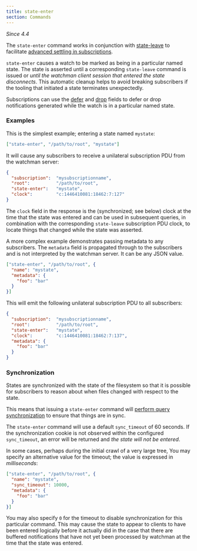 ```yaml
---
title: state-enter
section: Commands
---
```


_Since 4.4_

The `state-enter` command works in conjunction with
[state-leave](/watchman/docs/cmd/state-leave.html) to facilitate
[advanced settling in subscriptions](/watchman/docs/cmd/subscribe.html#advanced-settling).

`state-enter` causes a watch to be marked as being in a particular named state.
The state is asserted until a corresponding `state-leave` command is issued or
_until the watchman client session that entered the state disconnects_. This
automatic cleanup helps to avoid breaking subscribers if the tooling that
initiated a state terminates unexpectedly.

Subscriptions can use the [defer](/watchman/docs/cmd/subscribe.html#defer) and
[drop](/watchman/docs/cmd/subscribe.html#drop) fields to defer or drop
notifications generated while the watch is in a particular named state.

### Examples

This is the simplest example; entering a state named `mystate`:

```json
["state-enter", "/path/to/root", "mystate"]
```

It will cause any subscribers to receive a unilateral subscription PDU from the
watchman server:

```json
{
  "subscription":  "mysubscriptionname",
  "root":          "/path/to/root",
  "state-enter":   "mystate",
  "clock":         "c:1446410081:18462:7:127"
}
```

The `clock` field in the response is the (synchronized; see below) clock at the
time that the state was entered and can be used in subsequent queries, in
combination with the corresponding `state-leave` subscription PDU clock, to
locate things that changed while the state was asserted.

A more complex example demonstrates passing metadata to any subscribers. The
`metadata` field is propagated through to the subscribers and is not interpreted
by the watchman server. It can be any JSON value.

```json
["state-enter", "/path/to/root", {
  "name": "mystate",
  "metadata": {
    "foo": "bar"
  }
}]
```

This will emit the following unilateral subscription PDU to all subscribers:

```json
{
  "subscription":  "mysubscriptionname",
  "root":          "/path/to/root",
  "state-enter":   "mystate",
  "clock":         "c:1446410081:18462:7:137",
  "metadata": {
    "foo": "bar"
  }
}
```

### Synchronization

States are synchronized with the state of the filesystem so that it is possible
for subscribers to reason about when files changed with respect to the state.

This means that issuing a `state-enter` command will
[perform query synchronization](/watchman/docs/cookies.html#how-cookies-work) to
ensure that things are in sync.

The `state-enter` command will use a default `sync_timeout` of 60 seconds. If
the synchronization cookie is not observed within the configured `sync_timeout`,
an error will be returned and _the state will not be entered_.

In some cases, perhaps during the initial crawl of a very large tree, You may
specify an alternative value for the timeout; the value is expressed in
_milliseconds_:

```json
["state-enter", "/path/to/root", {
  "name": "mystate",
  "sync_timeout": 10000,
  "metadata": {
    "foo": "bar"
  }
}]
```

You may also specify `0` for the timeout to disable synchronization for this
particular command. This may cause the state to appear to clients to have been
entered logically before it actually did in the case that there are buffered
notifications that have not yet been processed by watchman at the time that the
state was entered.
